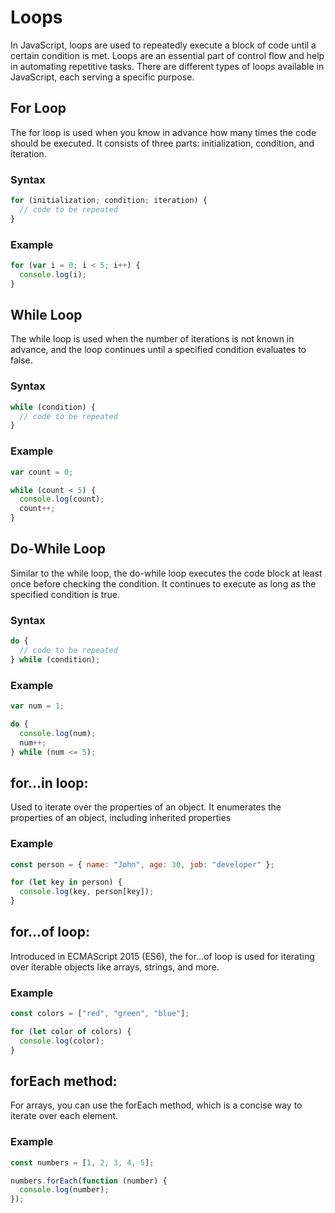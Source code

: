 # Loops

In JavaScript, loops are used to repeatedly execute a block of code until a certain condition is met. Loops are an essential part of control flow and help in automating repetitive tasks. There are different types of loops available in JavaScript, each serving a specific purpose.

## For Loop

The for loop is used when you know in advance how many times the code should be executed. It consists of three parts: initialization, condition, and iteration.

### Syntax

```javascript
for (initialization; condition; iteration) {
  // code to be repeated
}
```

### Example

```javascript
for (var i = 0; i < 5; i++) {
  console.log(i);
}
```

## While Loop

The while loop is used when the number of iterations is not known in advance, and the loop continues until a specified condition evaluates to false.

### Syntax

```javascript
while (condition) {
  // code to be repeated
}
```

### Example

```javascript
var count = 0;

while (count < 5) {
  console.log(count);
  count++;
}
```

## Do-While Loop

Similar to the while loop, the do-while loop executes the code block at least once before checking the condition. It continues to execute as long as the specified condition is true.

### Syntax

```javascript
do {
  // code to be repeated
} while (condition);
```

### Example

```javascript
var num = 1;

do {
  console.log(num);
  num++;
} while (num <= 5);
```

## for...in loop:

Used to iterate over the properties of an object. It enumerates the properties of an object, including inherited properties

### Example

```javascript
const person = { name: "John", age: 30, job: "developer" };

for (let key in person) {
  console.log(key, person[key]);
}
```

## for...of loop:

Introduced in ECMAScript 2015 (ES6), the for...of loop is used for iterating over iterable objects like arrays, strings, and more.

### Example

```javascript
const colors = ["red", "green", "blue"];

for (let color of colors) {
  console.log(color);
}
```

## forEach method:

For arrays, you can use the forEach method, which is a concise way to iterate over each element.

### Example

```javascript
const numbers = [1, 2, 3, 4, 5];

numbers.forEach(function (number) {
  console.log(number);
});
```
 